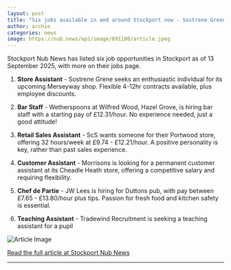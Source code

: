 ```yaml
---
layout: post
title: "Six jobs available in and around Stockport now - Sostrene Grene, Wetherspoons, and more"
author: archie
categories: news
image: https://nub.news/api/image/691100/article.jpeg
---
```

Stockport Nub News has listed six job opportunities in Stockport as of 13 September 2025, with more on their jobs page. 

1. **Store Assistant** - Sostrene Grene seeks an enthusiastic individual for its upcoming Merseyway shop. Flexible 4-12hr contracts available, plus employee discounts.

2. **Bar Staff** - Wetherspoons at Wilfred Wood, Hazel Grove, is hiring bar staff with a starting pay of £12.31/hour. No experience needed, just a good attitude!

3. **Retail Sales Assistant** - ScS wants someone for their Portwood store, offering 32 hours/week at £9.74 - £12.21/hour. A positive personality is key, rather than past sales experience.

4. **Customer Assistant** - Morrisons is looking for a permanent customer assistant at its Cheadle Heath store, offering a competitive salary and requiring flexibility.

5. **Chef de Partie** - JW Lees is hiring for Duttons pub, with pay between £7.65 - £13.80/hour plus tips. Passion for fresh food and kitchen safety is essential.

6. **Teaching Assistant** - Tradewind Recruitment is seeking a teaching assistant for a pupil

![Article Image](https://nub.news/api/image/691100/article.jpeg)

[Read the full article at Stockport Nub News](https://stockport.nub.news/news/local-news/six-jobs-available-in-and-around-stockport-now-sostrene-grene-wetherspoons-and-more-271827)

---
